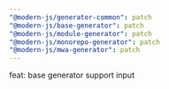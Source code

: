 ```yaml
---
"@modern-js/generator-common": patch
"@modern-js/base-generator": patch
"@modern-js/module-generator": patch
"@modern-js/monorepo-generator": patch
"@modern-js/mwa-generator": patch
---
```


feat: base generator support input
